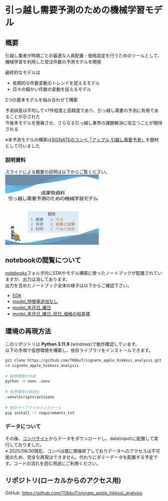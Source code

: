 # 引っ越し需要予測のための機械学習モデル
## 概要
引越し業者が時期ごとの最適な人員配置・価格設定を行うためのツールとして、機械学習を利用した受注件数の予測モデルを開発  

最終的なモデルは
- 長期的な件数変動のトレンドを捉えるモデル  
- 日々の細かい件数の変動を捉えるモデル  

2つの基本モデルを組み合わせて構築  

予測誤差は平均して±7件程度と高精度であり、引っ越し需要の予測に有用であることが示された  
今後本モデルを発展させ、さらなる引っ越し業界の課題解決に役立つことが期待される  

※本予測モデルの構築は[SIGNATEのコンペ「アップル 引越し需要予測」](https://user.competition.signate.jp/ja/competition/detail/?competition=ada98a13ab224468b1c7191d819d7646)を題材として行いました  

### 説明資料
スライドによる概要の説明は以下からご覧ください。  
[![スライドのサムネイル](docs/slides_thmb.png)](https://t0bbut.github.io/signate_apple_hikkosi_analysis/成果物資料_引っ越し需要予測.pdf)

## notebookの閲覧について
[notebooks](notebooks)フォルダ内にEDAやモデル構築に使ったノートブックが配置されていますが、出力は消してあります。  
出力を含めたノートブック全体の様子は以下からご確認下さい。  
- [EDA](https://t0bbut.github.io/signate_apple_hikkosi_analysis/EDA.html)
- [model_特徴量追加なし](https://t0bbut.github.io/signate_apple_hikkosi_analysis/model_特徴量追加なし.html)
- [model_年月日_曜日](https://t0bbut.github.io/signate_apple_hikkosi_analysis/model_年月日_曜日.html)
- [model_年月日_曜日_祝日_価格の和差積](https://t0bbut.github.io/signate_apple_hikkosi_analysis/model_年月日_曜日_祝日_価格の和差積.html)

## 環境の再現方法
このリポジトリは **Python 3.11.9** (windows)で動作確認しています。  
以下の手順で仮想環境を構築し、依存ライブラリをインストールできます。  

```bash
git clone https://github.com/T0bbuT/signate_apple_hikkosi_analysis.git
cd signate_apple_hikkosi_analysis

# 仮想環境の作成
python -m venv .venv

# 仮想環境の有効化
.venv\Scripts\activate

# 依存ライブラリのインストール
pip install -r requirements.txt
```
### データについて
その後、[コンペサイト](https://user.competition.signate.jp/ja/competition/detail/?competition=ada98a13ab224468b1c7191d819d7646)からデータをダウンロードし、data\input\に配置して実行しておりました。  
※ 2025/08/30現在、コンペは既に開催終了しておりデータへのアクセスは不可能のため、完全な再現はできません。代わりにダミーデータを配置する予定です。コードの流れを読む用途にご利用ください。

## リポジトリ(ローカルからのアクセス用)
GitHub: https://github.com/T0bbuT/signate_apple_hikkosi_analysis